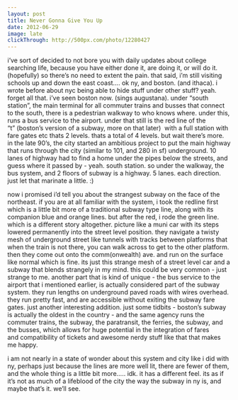 ```yaml
---
layout: post
title: Never Gonna Give You Up
date: 2012-06-29
image: late
clickThrough: http://500px.com/photo/12280427
---
```


i’ve sort of decided to not bore you with daily updates about college searching life, because you have either done it, are doing it, or will do it. (hopefully) so there’s no need to extent the pain. that said, i’m still visiting schools up and down the east coast…. ok ny, and boston. (and ithaca). i wrote before about nyc being able to hide stuff under other stuff? yeah. forget all that. i’ve seen boston now. (sings augustana). under “south station”, the main terminal for all commuter trains and busses that connect to the south, there is a pedestrian walkway to who knows where. under this, runs a bus service to the airport. under that still is the red line of the “t” (boston’s version of a subway, more on that later)  with a full station with fare gates etc thats 2 levels. thats a total of 4 levels. but wait there’s more. in the late 90’s, the city started an ambitious project to put the main highway that runs through the city (similar to 101, and 280 in sf) underground. 10 lanes of highway had to find a home under the pipes below the streets, and guess where it passed by - yeah. south station. so under the walkway, the bus system, and 2 floors of subway is a highway. 5 lanes. each direction. just let that marinate a little. :)

now i promised i’d tell you about the strangest subway on the face of the northeast. if you are at all familiar with the system, i took the redline first which is a little bit more of a traditional subway type line, along with its companion blue and orange lines. but after the red, i rode the green line. which is a different story altogether. picture like a muni car with its steps lowered permanently into the street level position. they navigate a twisty mesh of underground street like tunnels with tracks between platforms that when the train is not there, you can walk across to get to the other platform. then they come out onto the comm(onwealth) ave. and run on the surface like normal which is fine. its just this strange mesh of a street level car and a subway that blends strangely in my mind. this could be very common - just strange to me. another part that is kind of unique - the bus service to the airport that i mentioned earlier, is actually considered part of the subway system. they run lengths on underground paved roads with wires overhead. they run pretty fast, and are accessible without exiting the subway fare gates. just another interesting addition. just some tidbits - boston’s subway is actually the oldest in the country - and the same agency runs the commuter trains, the subway, the paratransit, the ferries, the subway, and the busses, which allows for huge potential in the integration of fares and compatibility of tickets and awesome nerdy stuff like that that makes me happy.

i am not nearly in a state of wonder about this system and city like i did with ny, perhaps just because the lines are more well lit, there are fewer of them, and the whole thing is a little bit more….. idk. it has a different feel. its as if it’s not as much of a lifeblood of the city the way the subway in ny is, and maybe that’s it. we’ll see.